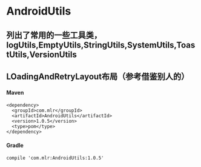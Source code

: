 # AndroidUtils
## 列出了常用的一些工具类，logUtils,EmptyUtils,StringUtils,SystemUtils,ToastUtils,VersionUtils
## LOadingAndRetryLayout布局（参考借鉴别人的）

#### Maven
    <dependency>
      <groupId>com.mlr</groupId>
      <artifactId>AndroidUtils</artifactId>
      <version>1.0.5</version>
      <type>pom</type>
    </dependency>
#### Gradle
    compile 'com.mlr:AndroidUtils:1.0.5'